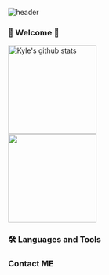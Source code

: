 ![header](https://capsule-render.vercel.app/api?type=waving&color=auto&height=300&section=header&text=I'm Kyle&fontSize=90)


### 🌈 Welcome 👋 

<div style="display: flex, height:180px">
    <div>
        <img
            align="center"
            style="height: 180px"
            src="https://github-readme-stats.vercel.app/api?username=pjh94&show_icons=true&include_all_commits=true&theme=great-gatsby&hide_border=true"
            alt="Kyle's github stats"
        />
    </div>
    <div>
        <img
            align="center"
            style="height: 180px"
            src="https://github-readme-stats.vercel.app/api/top-langs/?username=pjh94&layout=compact&theme=great-gatsby&hide_border=true"
        />
    </div>
</div>

### 🛠 Languages and Tools

### Contact ME
<!--
**pjh94/pjh94** is a ✨ _special_ ✨ repository because its `README.md` (this file) appears on your GitHub profile.

Here are some ideas to get you started:

- 🔭 I’m currently working on ...
- 🌱 I’m currently learning ...
- 👯 I’m looking to collaborate on ...
- 🤔 I’m looking for help with ...
- 💬 Ask me about ...
- 📫 How to reach me: ...
- 😄 Pronouns: ...
- ⚡ Fun fact: ...
-->
